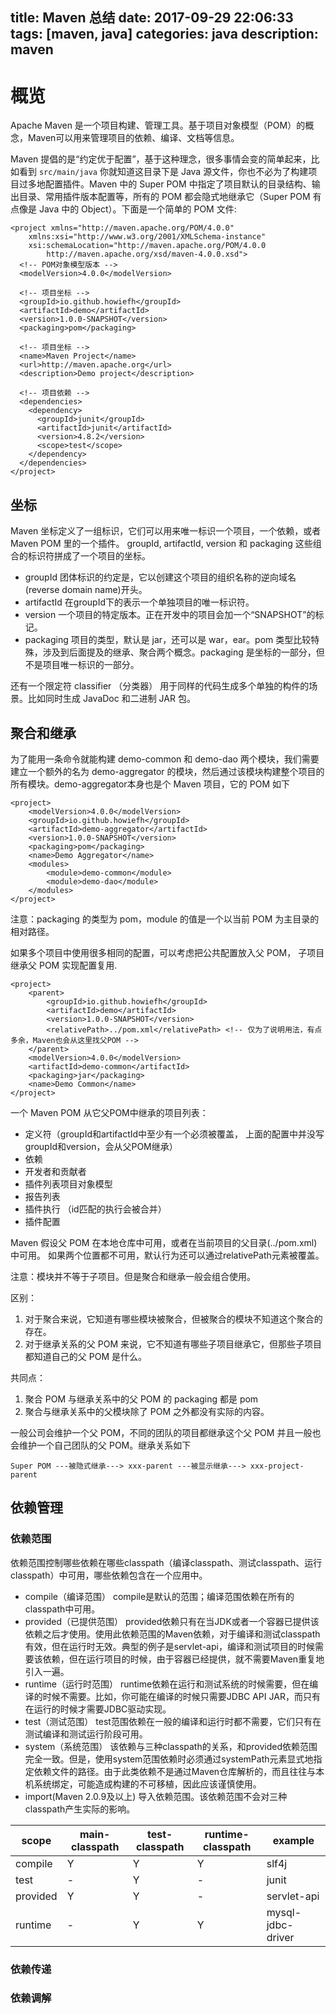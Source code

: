 title: Maven 总结
date: 2017-09-29 22:06:33
tags: [maven, java]
categories: java
description: maven
---

# 概览

Apache Maven 是一个项目构建、管理工具。基于项目对象模型（POM）的概念，Maven可以用来管理项目的依赖、编译、文档等信息。

Maven 提倡的是“约定优于配置”，基于这种理念，很多事情会变的简单起来，比如看到 `src/main/java` 你就知道这目录下是 Java 源文件，你也不必为了构建项目过多地配置插件。Maven 中的 Super POM 中指定了项目默认的目录结构、输出目录、常用插件版本配置等，所有的 POM 都会隐式地继承它（Super POM 有点像是 Java 中的 Object）。下面是一个简单的 POM 文件:

```
<project xmlns="http://maven.apache.org/POM/4.0.0"
	xmlns:xsi="http://www.w3.org/2001/XMLSchema-instance"
  	xsi:schemaLocation="http://maven.apache.org/POM/4.0.0
		http://maven.apache.org/xsd/maven-4.0.0.xsd">
  <!-- POM对象模型版本 -->
  <modelVersion>4.0.0</modelVersion>

  <!-- 项目坐标 -->
  <groupId>io.github.howiefh</groupId>
  <artifactId>demo</artifactId>
  <version>1.0.0-SNAPSHOT</version>
  <packaging>pom</packaging>

  <!-- 项目坐标 -->
  <name>Maven Project</name>
  <url>http://maven.apache.org</url>
  <description>Demo project</description>

  <!-- 项目依赖 -->
  <dependencies>
    <dependency>
      <groupId>junit</groupId>
      <artifactId>junit</artifactId>
      <version>4.8.2</version>
      <scope>test</scope>
    </dependency>
  </dependencies>
</project>
```

<!-- more -->

## 坐标

Maven 坐标定义了一组标识，它们可以用来唯一标识一个项目，一个依赖，或者 Maven POM 里的一个插件。 groupId, artifactId, version 和 packaging 这些组合的标识符拼成了一个项目的坐标。

- groupId
    团体标识的约定是，它以创建这个项目的组织名称的逆向域名(reverse domain name)开头。
- artifactId
    在groupId下的表示一个单独项目的唯一标识符。
- version
    一个项目的特定版本。正在开发中的项目会加一个“SNAPSHOT”的标记。
- packaging
    项目的类型，默认是 jar，还可以是 war，ear。pom 类型比较特殊，涉及到后面提及的继承、聚合两个概念。packaging 是坐标的一部分，但不是项目唯一标识的一部分。

还有一个限定符 classifier （分类器） 用于同样的代码生成多个单独的构件的场景。比如同时生成 JavaDoc 和二进制 JAR 包。

## 聚合和继承

为了能用一条命令就能构建 demo-common 和 demo-dao 两个模块，我们需要建立一个额外的名为 demo-aggregator 的模块，然后通过该模块构建整个项目的所有模块。demo-aggregator本身也是个 Maven 项目，它的 POM 如下

```
<project>
    <modelVersion>4.0.0</modelVersion>
    <groupId>io.github.howiefh</groupId>
    <artifactId>demo-aggregator</artifactId>
    <version>1.0.0-SNAPSHOT</version>
    <packaging>pom</packaging>
    <name>Demo Aggregator</name>
    <modules>
        <module>demo-common</module>
        <module>demo-dao</module>
    </modules>
</project>
```
注意：packaging 的类型为 pom，module 的值是一个以当前 POM 为主目录的相对路径。

如果多个项目中使用很多相同的配置，可以考虑把公共配置放入父 POM， 子项目继承父 POM 实现配置复用.

```
<project>
    <parent>
        <groupId>io.github.howiefh</groupId>
        <artifactId>demo</artifactId>
        <version>1.0.0-SNAPSHOT</version>
        <relativePath>../pom.xml</relativePath> <!-- 仅为了说明用法，有点多余，Maven也会从这里找父POM -->
    </parent>
    <modelVersion>4.0.0</modelVersion>
    <artifactId>demo-common</artifactId>
    <packaging>jar</packaging>
    <name>Demo Common</name>
</project>
```

一个 Maven POM 从它父POM中继承的项目列表：

- 定义符（groupId和artifactId中至少有一个必须被覆盖， 上面的配置中并没写groupId和version，会从父POM继承）
- 依赖
- 开发者和贡献者
- 插件列表项目对象模型
- 报告列表
- 插件执行 （id匹配的执行会被合并）
- 插件配置

Maven 假设父 POM 在本地仓库中可用，或者在当前项目的父目录(../pom.xml) 中可用。 如果两个位置都不可用，默认行为还可以通过relativePath元素被覆盖。

注意：模块并不等于子项目。但是聚合和继承一般会组合使用。

区别：
1. 对于聚合来说，它知道有哪些模块被聚合，但被聚合的模块不知道这个聚合的存在。
2. 对于继承关系的父 POM 来说，它不知道有哪些子项目继承它，但那些子项目都知道自己的父 POM 是什么。

共同点：
1. 聚合 POM 与继承关系中的父 POM 的 packaging 都是 pom
2. 聚合与继承关系中的父模块除了 POM 之外都没有实际的内容。

一般公司会维护一个父 POM，不同的团队的项目都继承这个父 POM 并且一般也会维护一个自己团队的父 POM。继承关系如下

```
Super POM ---被隐式继承---> xxx-parent ---被显示继承---> xxx-project-parent
```

## 依赖管理
### 依赖范围

依赖范围控制哪些依赖在哪些classpath（编译classpath、测试classpath、运行classpath）中可用，哪些依赖包含在一个应用中。

- compile（编译范围）
    compile是默认的范围；编译范围依赖在所有的classpath中可用。
- provided（已提供范围）
    provided依赖只有在当JDK或者一个容器已提供该依赖之后才使用。使用此依赖范围的Maven依赖，对于编译和测试classpath有效，但在运行时无效。典型的例子是servlet-api，编译和测试项目的时候需要该依赖，但在运行项目的时候，由于容器已经提供，就不需要Maven重复地引入一遍。
- runtime（运行时范围）
    runtime依赖在运行和测试系统的时候需要，但在编译的时候不需要。比如，你可能在编译的时候只需要JDBC API JAR，而只有在运行的时候才需要JDBC驱动实现。
- test（测试范围）
    test范围依赖在一般的编译和运行时都不需要，它们只有在测试编译和测试运行阶段可用。
- system（系统范围）
    该依赖与三种classpath的关系，和provided依赖范围完全一致。但是，使用system范围依赖时必须通过systemPath元素显式地指定依赖文件的路径。由于此类依赖不是通过Maven仓库解析的，而且往往与本机系统绑定，可能造成构建的不可移植，因此应该谨慎使用。
- import(Maven 2.0.9及以上)
    导入依赖范围。该依赖范围不会对三种classpath产生实际的影响。

scope    | main-classpath | test-classpath | runtime-classpath | example
---      | ---            | ---            | ---               | ---
compile  | Y              | Y              | Y                 | slf4j
test     | -              | Y              | -                 | junit
provided | Y              | Y              | -                 | servlet-api
runtime  | -              | Y              | Y                 | mysql-jdbc-driver

### 依赖传递
### 依赖调解
